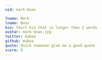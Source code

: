 ```yaml
---
uid: mark-boas

fname: Mark
lname: Boas
bio: Short bio that is longer than 2 words
avatar: mark-boas.jpg
twitter: maboa
github: maboa
quote: Quick someone give me a good quote
score: 0
---
```

